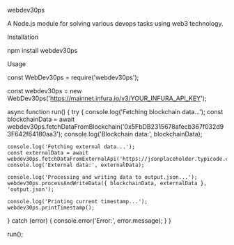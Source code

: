 webdev30ps

A Node.js module for solving various devops tasks using web3 technology.

Installation

npm install webdev30ps

Usage

const WebDev30ps = require('webdev30ps');

const webdev30ps = new WebDev30ps('https://mainnet.infura.io/v3/YOUR_INFURA_API_KEY');

async function run() {
  try {
    console.log('Fetching blockchain data...');
    const blockchainData = await webdev30ps.fetchDataFromBlockchain('0x5FbDB2315678afecb367f032d93F642f64180aa3');
    console.log('Blockchain data:', blockchainData);

    console.log('Fetching external data...');
    const externalData = await webdev30ps.fetchDataFromExternalApi('https://jsonplaceholder.typicode.com/todos');
    console.log('External data:', externalData);

    console.log('Processing and writing data to output.json...');
    webdev30ps.processAndWriteData({ blockchainData, externalData }, 'output.json');

    console.log('Printing current timestamp...');
    webdev30ps.printTimestamp();
  } catch (error) {
    console.error('Error:', error.message);
  }
}

run();
